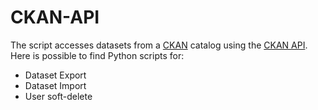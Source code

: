 # CKAN-API 
The script accesses datasets from a [CKAN](https://ckan.org/) catalog using the [CKAN API](https://docs.ckan.org/en/2.9/api/). 
Here is possible to find Python scripts for:
- Dataset Export
- Dataset Import
- User soft-delete